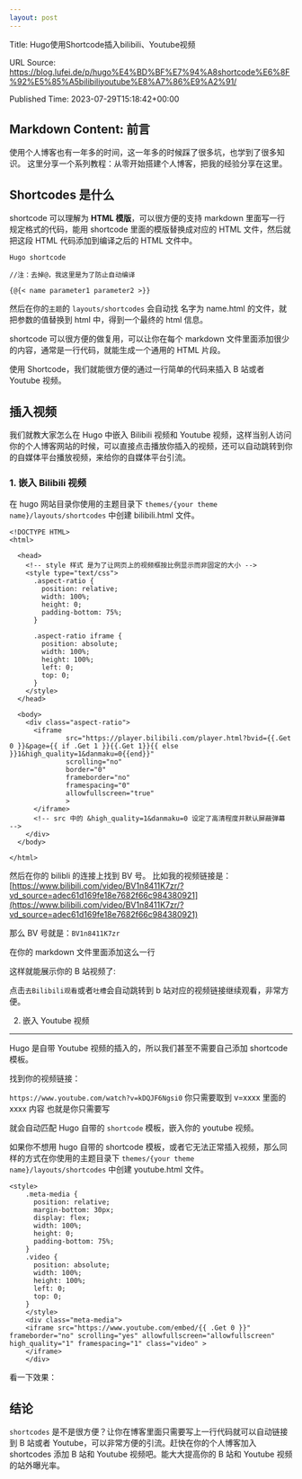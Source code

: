 ```yaml
---
layout: post
---
```

Title: Hugo使用Shortcode插入bilibili、Youtube视频

URL Source: https://blog.lufei.de/p/hugo%E4%BD%BF%E7%94%A8shortcode%E6%8F%92%E5%85%A5bilibiliyoutube%E8%A7%86%E9%A2%91/

Published Time: 2023-07-29T15:18:42+00:00

Markdown Content:
前言
--

使用个人博客也有一年多的时间，这一年多的时候踩了很多坑，也学到了很多知识。 这里分享一个系列教程：从零开始搭建个人博客，把我的经验分享在这里。

Shortcodes 是什么
--------------

shortcode 可以理解为 **HTML 模版**，可以很方便的支持 markdown 里面写一行规定格式的代码，能用 shortcode 里面的模版替换成对应的 HTML 文件，然后就把这段 HTML 代码添加到编译之后的 HTML 文件中。

`Hugo shortcode`

`//注：去掉@，我这里是为了防止自动编译`

`{@{< name parameter1 parameter2 >}}`

然后在你的`主题`的 `layouts/shortcodes` 会自动找 名字为 name.html 的文件，就把参数的值替换到 html 中，得到一个最终的 html 信息。

shortcode 可以很方便的做复用，可以让你在每个 markdown 文件里面添加很少的内容，通常是一行代码，就能生成一个通用的 HTML 片段。

使用 Shortcode，我们就能很方便的通过一行简单的代码来插入 B 站或者 Youtube 视频。

插入视频
----

我们就教大家怎么在 Hugo 中嵌入 Bilibili 视频和 Youtube 视频，这样当别人访问你的个人博客网站的时候，可以直接点击播放你插入的视频，还可以自动跳转到你的自媒体平台播放视频，来给你的自媒体平台引流。

### 1. 嵌入 Bilibili 视频

在 hugo 网站目录你使用的主题目录下 `themes/{your theme name}/layouts/shortcodes` 中创建 bilibili.html 文件。

```
<!DOCTYPE HTML>
<html>

  <head>
    <!-- style 样式 是为了让网页上的视频框按比例显示而非固定的大小 -->
    <style type="text/css">
      .aspect-ratio {
        position: relative;
        width: 100%;
        height: 0;
        padding-bottom: 75%;
      }

      .aspect-ratio iframe {
        position: absolute;
        width: 100%;
        height: 100%;
        left: 0;
        top: 0;
      }
    </style>
  </head>

  <body>
    <div class="aspect-ratio">
      <iframe
              src="https://player.bilibili.com/player.html?bvid={{.Get 0 }}&page={{ if .Get 1 }}{{.Get 1}}{{ else }}1&high_quality=1&danmaku=0{{end}}"
              scrolling="no" 
              border="0" 
              frameborder="no" 
              framespacing="0" 
              allowfullscreen="true"
              >
      </iframe>
      <!-- src 中的 &high_quality=1&danmaku=0 设定了高清程度并默认屏蔽弹幕 -->
    </div>
  </body>

</html>
```

然后在你的 bilibli 的连接上找到 BV 号。 比如我的视频链接是： [https://www.bilibili.com/video/BV1n8411K7zr/?vd_source=adec61d169fe18e7682f66c984380921](https://www.bilibili.com/video/BV1n8411K7zr/?vd_source=adec61d169fe18e7682f66c984380921)

那么 BV 号就是：`BV1n8411K7zr`

在你的 markdown 文件里面添加这么一行

这样就能展示你的 B 站视频了:

点击`去Bilibili观看`或者`吐槽`会自动跳转到 b 站对应的视频链接继续观看，非常方便。

2. 嵌入 Youtube 视频
----------------

Hugo 是自带 Youtube 视频的插入的，所以我们甚至不需要自己添加 shortcode 模板。

找到你的视频链接：

`https://www.youtube.com/watch?v=kDQJF6Ngsi0` 你只需要取到 v=xxxx 里面的 xxxx 内容 也就是你只需要写

就会自动匹配 Hugo 自带的 `shortcode` 模板，嵌入你的 youtube 视频。

如果你不想用 hugo 自带的 shortcode 模板，或者它无法正常插入视频，那么同样的方式在你使用的主题目录下 `themes/{your theme name}/layouts/shortcodes` 中创建 youtube.html 文件。

```
<style>
    .meta-media {
      position: relative;
      margin-bottom: 30px;
      display: flex;
      width: 100%;
      height: 0;
      padding-bottom: 75%;
    }
    .video {
      position: absolute;
      width: 100%;
      height: 100%;
      left: 0;
      top: 0;
    }
    </style>
    <div class="meta-media">
    <iframe src="https://www.youtube.com/embed/{{ .Get 0 }}" frameborder="no" scrolling="yes" allowfullscreen="allowfullscreen" high_quality="1" framespacing="1" class="video" >
    </iframe>
    </div>
```

看一下效果：

结论
--

`shortcodes` 是不是很方便？让你在博客里面只需要写上一行代码就可以自动链接到 B 站或者 Youtube，可以非常方便的引流。赶快在你的个人博客加入 shortcodes 添加 B 站和 Youtube 视频吧。能大大提高你的 B 站和 Youtube 视频的站外曝光率。

